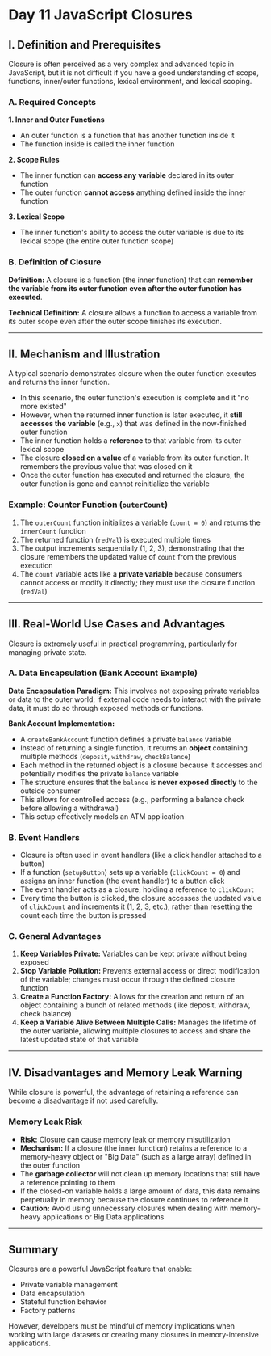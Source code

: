 # Day 11 JavaScript Closures


## I. Definition and Prerequisites

Closure is often perceived as a very complex and advanced topic in JavaScript, but it is not difficult if you have a good understanding of scope, functions, inner/outer functions, lexical environment, and lexical scoping.

### A. Required Concepts

**1. Inner and Outer Functions**
- An outer function is a function that has another function inside it
- The function inside is called the inner function

**2. Scope Rules**
- The inner function can **access any variable** declared in its outer function
- The outer function **cannot access** anything defined inside the inner function

**3. Lexical Scope**
- The inner function's ability to access the outer variable is due to its lexical scope (the entire outer function scope)

### B. Definition of Closure

**Definition:** A closure is a function (the inner function) that can **remember the variable from its outer function even after the outer function has executed**.

**Technical Definition:** A closure allows a function to access a variable from its outer scope even after the outer scope finishes its execution.

---

## II. Mechanism and Illustration

A typical scenario demonstrates closure when the outer function executes and returns the inner function.

- In this scenario, the outer function's execution is complete and it "no more existed"
- However, when the returned inner function is later executed, it **still accesses the variable** (e.g., `x`) that was defined in the now-finished outer function
- The inner function holds a **reference** to that variable from its outer lexical scope
- The closure **closed on a value** of a variable from its outer function. It remembers the previous value that was closed on it
- Once the outer function has executed and returned the closure, the outer function is gone and cannot reinitialize the variable

### Example: Counter Function (`outerCount`)

1. The `outerCount` function initializes a variable (`count = 0`) and returns the `innerCount` function
2. The returned function (`redVal`) is executed multiple times
3. The output increments sequentially (1, 2, 3), demonstrating that the closure remembers the updated value of `count` from the previous execution
4. The `count` variable acts like a **private variable** because consumers cannot access or modify it directly; they must use the closure function (`redVal`)

---

## III. Real-World Use Cases and Advantages

Closure is extremely useful in practical programming, particularly for managing private state.

### A. Data Encapsulation (Bank Account Example)

**Data Encapsulation Paradigm:** This involves not exposing private variables or data to the outer world; if external code needs to interact with the private data, it must do so through exposed methods or functions.

**Bank Account Implementation:**
- A `createBankAccount` function defines a private `balance` variable
- Instead of returning a single function, it returns an **object** containing multiple methods (`deposit`, `withdraw`, `checkBalance`)
- Each method in the returned object is a closure because it accesses and potentially modifies the private `balance` variable
- The structure ensures that the `balance` is **never exposed directly** to the outside consumer
- This allows for controlled access (e.g., performing a balance check before allowing a withdrawal)
- This setup effectively models an ATM application

### B. Event Handlers

- Closure is often used in event handlers (like a click handler attached to a button)
- If a function (`setupButton`) sets up a variable (`clickCount = 0`) and assigns an inner function (the event handler) to a button click
- The event handler acts as a closure, holding a reference to `clickCount`
- Every time the button is clicked, the closure accesses the updated value of `clickCount` and increments it (1, 2, 3, etc.), rather than resetting the count each time the button is pressed

### C. General Advantages

1. **Keep Variables Private:** Variables can be kept private without being exposed
2. **Stop Variable Pollution:** Prevents external access or direct modification of the variable; changes must occur through the defined closure function
3. **Create a Function Factory:** Allows for the creation and return of an object containing a bunch of related methods (like deposit, withdraw, check balance)
4. **Keep a Variable Alive Between Multiple Calls:** Manages the lifetime of the outer variable, allowing multiple closures to access and share the latest updated state of that variable

---

## IV. Disadvantages and Memory Leak Warning

While closure is powerful, the advantage of retaining a reference can become a disadvantage if not used carefully.

### Memory Leak Risk

- **Risk:** Closure can cause memory leak or memory misutilization
- **Mechanism:** If a closure (the inner function) retains a reference to a memory-heavy object or "Big Data" (such as a large array) defined in the outer function
- The **garbage collector** will not clean up memory locations that still have a reference pointing to them
- If the closed-on variable holds a large amount of data, this data remains perpetually in memory because the closure continues to reference it
- **Caution:** Avoid using unnecessary closures when dealing with memory-heavy applications or Big Data applications

---

## Summary

Closures are a powerful JavaScript feature that enable:
- Private variable management
- Data encapsulation
- Stateful function behavior
- Factory patterns

However, developers must be mindful of memory implications when working with large datasets or creating many closures in memory-intensive applications.
